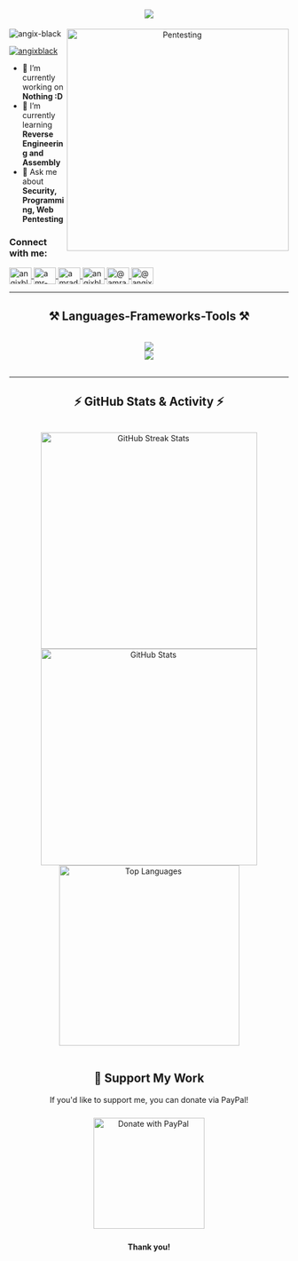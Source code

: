 <h1 align="center">
  <img src="https://readme-typing-svg.herokuapp.com/?font=Righteous&size=35&center=true&vCenter=true&width=500&height=70&duration=4000&color=00FF00&lines=+I'm+Angix+Black!+👋;+Offensive+Security;+Pentester;+Bug+Bounty+Hunter;+Software+Developer;+From+Egypt" />
</h1>

<div align="center">
  <img align="right" alt="Pentesting" width="400" src="https://media1.giphy.com/media/v1.Y2lkPTc5MGI3NjExb2R5bWNkM2p3c2RpeHl6Z2hxeWJpN3hhcG16emJkamYxZnI2bmIybCZlcD12MV9pbnRlcm5hbF9naWZfYnlfaWQmY3Q9Zw/KmHueA88mFABT9GkkR/giphy.webp" >
</div>

<p align="left">
  <img src="https://komarev.com/ghpvc/?username=angix-black&label=Profile%20views&color=0e75b6&style=flat" alt="angix-black" />
</p>



<p align="left">
  <a href="https://twitter.com/angixblack" target="blank">
    <img src="https://img.shields.io/twitter/follow/angixblack?logo=twitter&style=for-the-badge" alt="angixblack" />
  </a>
</p>

- 🔭 I’m currently working on **Nothing :D**
- 🌱 I’m currently learning **Reverse Engineering and Assembly**
- 💬 Ask me about **Security, Programming, Web Pentesting**
<h3 align="left">Connect with me:</h3>
<p align="left">
  <a href="https://twitter.com/angixblack" target="blank">
    <img align="center" src="https://raw.githubusercontent.com/rahuldkjain/github-profile-readme-generator/master/src/images/icons/Social/twitter.svg" alt="angixblack" height="30" width="40" />
  </a>
  <a href="https://www.linkedin.com/in/angixblack" target="blank">
    <img align="center" src="https://raw.githubusercontent.com/rahuldkjain/github-profile-readme-generator/master/src/images/icons/Social/linked-in-alt.svg" alt="amr-offsec" height="30" width="40" />
  </a>
  <a href="https://fb.com/angixblack" target="blank">
    <img align="center" src="https://raw.githubusercontent.com/rahuldkjain/github-profile-readme-generator/master/src/images/icons/Social/facebook.svg" alt="amradrian1" height="30" width="40" />
  </a>
  <a href="https://instagram.com/angixblack" target="blank">
    <img align="center" src="https://raw.githubusercontent.com/rahuldkjain/github-profile-readme-generator/master/src/images/icons/Social/instagram.svg" alt="angixblack" height="30" width="40" />
  </a>
  <a href="https://angixblack.medium.com" target="blank">
    <img align="center" src="https://raw.githubusercontent.com/rahuldkjain/github-profile-readme-generator/master/src/images/icons/Social/medium.svg" alt="@amradrian" height="30" width="40" />
  </a>
  <a href="https://www.youtube.com/@angixblack" target="blank">
    <img align="center" src="https://raw.githubusercontent.com/rahuldkjain/github-profile-readme-generator/master/src/images/icons/Social/youtube.svg" alt="@angixblack" height="30" width="40" />
  </a>
</p>

<hr/>

<h2 align="center">⚒️ Languages-Frameworks-Tools ⚒️</h2>
<br/>
<div align="center">
    <img src="https://skillicons.dev/icons?i=python,java,c,cpp,cs,github,vscode,html,css,js" /><br>
<img src="https://skillicons.dev/icons?i=bash,nodejs,mysql,aws,dotnet,go,mongodb,bootstrap,linux,php,laravel" />
</div>

<br/>
<hr/>


<h2 align="center">⚡ GitHub Stats & Activity ⚡</h2>
<br>
<div align="center">
  <!-- Streak Stats -->
  <img width=390 src="https://github-readme-streak-stats-salesp07.vercel.app/?user=AngixBlack&count_private=true&theme=react&border_radius=10&date_format=M%20j%5B%2C%20Y%5D" alt="GitHub Streak Stats"/>
  <!-- GitHub Stats -->
  <img width=390 src="https://github-readme-stats-salesp07.vercel.app/api?username=AngixBlack&count_private=true&show_icons=true&theme=react&rank_icon=github&border_radius=10" alt="GitHub Stats" />
  <br/>
  <!-- Top Languages -->
  <img width=325 align="center" src="https://github-readme-stats-salesp07.vercel.app/api/top-langs/?username=AngixBlack&hide=HTML&langs_count=8&layout=compact&theme=react&border_radius=10&size_weight=0.5&count_weight=0.5&exclude_repo=github-readme-stats" alt="Top Languages" />
  <br/><br/>




<h2 align="center">💖 Support My Work</h2>
<p align="center">If you'd like to support me, you can donate via PayPal!</p>

<div align="center">
  <a href="https://paypal.me/AngixBlack" target="_blank" style="text-decoration: none;">
    <img src="https://www.paypalobjects.com/webstatic/en_US/i/buttons/checkout-logo-large.png" alt="Donate with PayPal" style="width: 200px; height: auto; border: none; margin: 10px;"/>
  </a>
</div>

<p align="center"><strong>Thank you!</strong></p>






